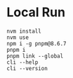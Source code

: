 # Local Run

```shell
nvm install
nvm use
npm i -g pnpm@8.6.7
pnpm i
pnpm link --global
cli --help
cli --version
```
